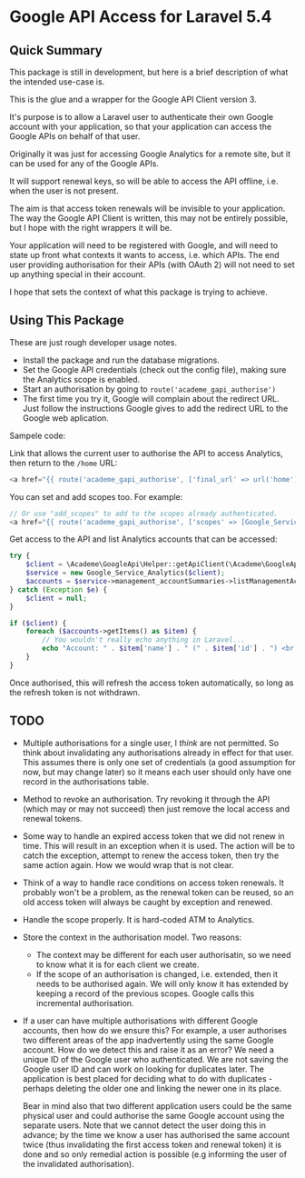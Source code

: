 # Google API Access for Laravel 5.4

## Quick Summary

This package is still in development, but here is a brief description of
what the intended use-case is.

This is the glue and a wrapper for the Google API Client version 3.

It's purpose is to allow a Laravel user to authenticate their own
Google account with your application, so that your application can
access the Google APIs on behalf of that user.

Originally it was just for accessing Google Analytics for a remote site,
but it can be used for any of the Google APIs.

It will support renewal keys, so will be able to access the API offline,
i.e. when the user is not present.

The aim is that access token renewals will be invisible to your application.
The way the Google API Client is written, this may not be entirely possible,
but I hope with the right wrappers it will be.

Your application will need to be registered with Google, and will need to
state up front what contexts it wants to access, i.e. which APIs. The end
user providing authorisation for their APIs (with OAuth 2) will not need to
set up anything special in their account.

I hope that sets the context of what this package is trying to achieve.

## Using This Package

These are just rough developer usage notes.

* Install the package and run the database migrations.
* Set the Google API credentials (check out the config file), making sure
  the Analytics scope is enabled.
* Start an authorisation by going to `route('academe_gapi_authorise')`
* The first time you try it, Google will complain about the redirect URL.
  Just follow the instructions Google gives to add the redirect URL to the
  Google web aplication.

Sampele code:

Link that allows the current user to authorise the API to access Analytics,
then return to the `/home` URL:

```php
<a href="{{ route('academe_gapi_authorise', ['final_url' => url('home')]) }}">GAPI Auth</a>
```

You can set and add scopes too. For example:

```php
// Or use "add_scopes" to add to the scopes already authenticated.
<a href="{{ route('academe_gapi_authorise', ['scopes' => [Google_Service_Analytics::ANALYTICS_READONLY]]) }}">GAPI Auth</a>
```

Get access to the API and list Analytics accounts that can be accessed:

```php
try {
    $client = \Academe\GoogleApi\Helper::getApiClient(\Academe\GoogleApi\Helper::getCurrentUserAuth());
    $service = new Google_Service_Analytics($client);
    $accounts = $service->management_accountSummaries->listManagementAccountSummaries();
} catch (Exception $e) {
    $client = null;
}

if ($client) {
    foreach ($accounts->getItems() as $item) {
        // You wouldn't really echo anything in Laravel...
        echo "Account: " . $item['name'] . " (" . $item['id'] . ") <br />";
    }
}
```

Once authorised, this will refresh the access token automatically, so long as
the refresh token is not withdrawn.

## TODO

* Multiple authorisations for a single user, I *think* are not permitted.
  So think about invalidating any authorisations already in effect for that
  user. This assumes there is only one set of credentials (a good assumption
  for now, but may change later) so it means each user should only have one
  record in the authorisations table.
* Method to revoke an authorisation. Try revoking it through the API (which
  may or may not succeed) then just remove the local access and renewal tokens.
* Some way to handle an expired access token that we did not renew in time.
  This will result in an exception when it is used. The action will be to
  catch the exception, attempt to renew the access token, then try the same
  action again. How we would wrap that is not clear.
* Think of a way to handle race conditions on access token renewals. It probably
  won't be a problem, as the renewal token can be reused, so an old access
  token will always be caught by exception and renewed.
* Handle the scope properly. It is hard-coded ATM to Analytics.
* Store the context in the authorisation model. Two reasons:
  * The context may be different for each user authorisatin, so we need to know
    what it is for each client we create.
  * If the scope of an authorisation is changed, i.e. extended, then it needs to
    be authorised again. We will only know it has extended by keeping a record of
    the previous scopes. Google calls this incremental authorisation.
* If a user can have multiple authorisations with different Google accounts,
  then how do we ensure this? For example, a user authorises two different areas
  of the app inadvertently using the same Google account. How do we detect this
  and raise it as an error? We need a unique ID of the Google user who
  authenticated. We are not saving the Google user ID and can work on looking
  for duplicates later. The application is best placed for deciding what to do
  with duplicates - perhaps deleting the older one and linking the newer one
  in its place.  
  
  Bear in mind also that two different application users could be
  the same physical user and could authorise the same Google account using
  the separate users. Note that we cannot detect the user doing this in advance;
  by the time we know a user has authorised the same account twice (thus
  invalidating the first access token and renewal token) it is done and so
  only remedial action is possible (e.g informing the user of the invalidated
  authorisation).

